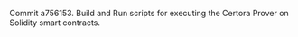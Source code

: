 Commit a756153.                    Build and Run scripts for executing the Certora Prover on Solidity smart contracts.